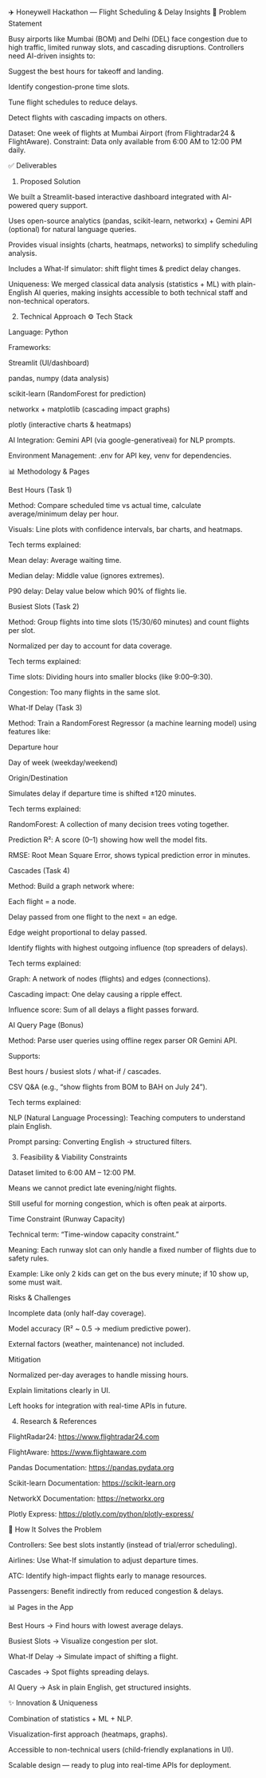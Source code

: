 ✈️ Honeywell Hackathon — Flight Scheduling & Delay Insights
📌 Problem Statement

Busy airports like Mumbai (BOM) and Delhi (DEL) face congestion due to high traffic, limited runway slots, and cascading disruptions. Controllers need AI-driven insights to:

Suggest the best hours for takeoff and landing.

Identify congestion-prone time slots.

Tune flight schedules to reduce delays.

Detect flights with cascading impacts on others.

Dataset: One week of flights at Mumbai Airport (from Flightradar24 & FlightAware).
Constraint: Data only available from 6:00 AM to 12:00 PM daily.

✅ Deliverables
1. Proposed Solution

We built a Streamlit-based interactive dashboard integrated with AI-powered query support.

Uses open-source analytics (pandas, scikit-learn, networkx) + Gemini API (optional) for natural language queries.

Provides visual insights (charts, heatmaps, networks) to simplify scheduling analysis.

Includes a What-If simulator: shift flight times & predict delay changes.

Uniqueness: We merged classical data analysis (statistics + ML) with plain-English AI queries, making insights accessible to both technical staff and non-technical operators.

2. Technical Approach
⚙️ Tech Stack

Language: Python

Frameworks:

Streamlit (UI/dashboard)

pandas, numpy (data analysis)

scikit-learn (RandomForest for prediction)

networkx + matplotlib (cascading impact graphs)

plotly (interactive charts & heatmaps)

AI Integration: Gemini API (via google-generativeai) for NLP prompts.

Environment Management: .env for API key, venv for dependencies.

📊 Methodology & Pages

Best Hours (Task 1)

Method: Compare scheduled time vs actual time, calculate average/minimum delay per hour.

Visuals: Line plots with confidence intervals, bar charts, and heatmaps.

Tech terms explained:

Mean delay: Average waiting time.

Median delay: Middle value (ignores extremes).

P90 delay: Delay value below which 90% of flights lie.

Busiest Slots (Task 2)

Method: Group flights into time slots (15/30/60 minutes) and count flights per slot.

Normalized per day to account for data coverage.

Tech terms explained:

Time slots: Dividing hours into smaller blocks (like 9:00–9:30).

Congestion: Too many flights in the same slot.

What-If Delay (Task 3)

Method: Train a RandomForest Regressor (a machine learning model) using features like:

Departure hour

Day of week (weekday/weekend)

Origin/Destination

Simulates delay if departure time is shifted ±120 minutes.

Tech terms explained:

RandomForest: A collection of many decision trees voting together.

Prediction R²: A score (0–1) showing how well the model fits.

RMSE: Root Mean Square Error, shows typical prediction error in minutes.

Cascades (Task 4)

Method: Build a graph network where:

Each flight = a node.

Delay passed from one flight to the next = an edge.

Edge weight proportional to delay passed.

Identify flights with highest outgoing influence (top spreaders of delays).

Tech terms explained:

Graph: A network of nodes (flights) and edges (connections).

Cascading impact: One delay causing a ripple effect.

Influence score: Sum of all delays a flight passes forward.

AI Query Page (Bonus)

Method: Parse user queries using offline regex parser OR Gemini API.

Supports:

Best hours / busiest slots / what-if / cascades.

CSV Q&A (e.g., “show flights from BOM to BAH on July 24”).

Tech terms explained:

NLP (Natural Language Processing): Teaching computers to understand plain English.

Prompt parsing: Converting English → structured filters.

3. Feasibility & Viability
Constraints

Dataset limited to 6:00 AM – 12:00 PM.

Means we cannot predict late evening/night flights.

Still useful for morning congestion, which is often peak at airports.

Time Constraint (Runway Capacity)

Technical term: “Time-window capacity constraint.”

Meaning: Each runway slot can only handle a fixed number of flights due to safety rules.

Example: Like only 2 kids can get on the bus every minute; if 10 show up, some must wait.

Risks & Challenges

Incomplete data (only half-day coverage).

Model accuracy (R² ~ 0.5 → medium predictive power).

External factors (weather, maintenance) not included.

Mitigation

Normalized per-day averages to handle missing hours.

Explain limitations clearly in UI.

Left hooks for integration with real-time APIs in future.

4. Research & References

FlightRadar24: https://www.flightradar24.com

FlightAware: https://www.flightaware.com

Pandas Documentation: https://pandas.pydata.org

Scikit-learn Documentation: https://scikit-learn.org

NetworkX Documentation: https://networkx.org

Plotly Express: https://plotly.com/python/plotly-express/

🚀 How It Solves the Problem

Controllers: See best slots instantly (instead of trial/error scheduling).

Airlines: Use What-If simulation to adjust departure times.

ATC: Identify high-impact flights early to manage resources.

Passengers: Benefit indirectly from reduced congestion & delays.

📊 Pages in the App

Best Hours → Find hours with lowest average delays.

Busiest Slots → Visualize congestion per slot.

What-If Delay → Simulate impact of shifting a flight.

Cascades → Spot flights spreading delays.

AI Query → Ask in plain English, get structured insights.

✨ Innovation & Uniqueness

Combination of statistics + ML + NLP.

Visualization-first approach (heatmaps, graphs).

Accessible to non-technical users (child-friendly explanations in UI).

Scalable design — ready to plug into real-time APIs for deployment.
